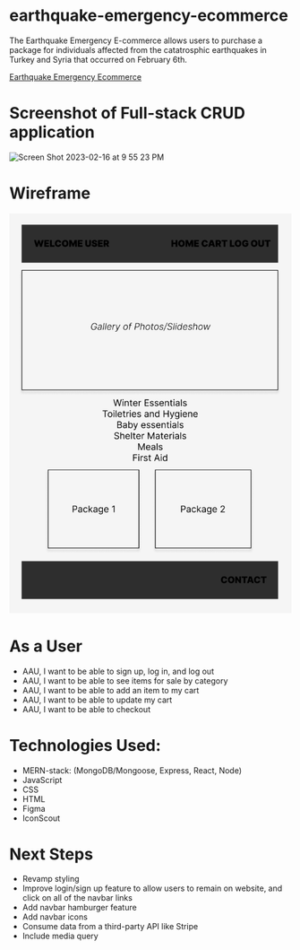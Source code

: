 # earthquake-emergency-ecommerce
The Earthquake Emergency E-commerce allows users to purchase a package for individuals affected from the catatrosphic earthquakes in Turkey and Syria that occurred on February 6th.

[Earthquake Emergency Ecommerce](https://earthquake-emergency.herokuapp.com/)

# Screenshot of Full-stack CRUD application
<img width="1280" alt="Screen Shot 2023-02-16 at 9 55 23 PM" src="https://user-images.githubusercontent.com/118096397/219538184-9fb099e7-aeca-4660-a0b4-074c97871a95.png">

# Wireframe
![](./Wireframe.png)

# As a User
- AAU, I want to be able to sign up, log in, and log out
- AAU, I want to be able to see items for sale by category
- AAU, I want to be able to add an item to my cart
- AAU, I want to be able to update my cart
- AAU, I want to be able to checkout


# Technologies Used:
- MERN-stack: (MongoDB/Mongoose, Express, React, Node)
- JavaScript
- CSS
- HTML
- Figma
- IconScout

# Next Steps
- Revamp styling
- Improve login/sign up feature to allow users to remain on website, and click on all of the navbar links
- Add navbar hamburger feature
- Add navbar icons
- Consume data from a third-party API like Stripe
- Include media query 
